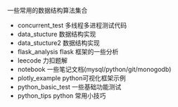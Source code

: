 一些常用的数据结构算法集合
* concurrent_test  多线程多进程测试代码
* data_stucture   数据结构实现
* data_stucture2  数据结构实现
* flask_analysis  flask 框架的一些分析
* leecode  力扣题解
* notebook 一些笔记文档(mysql/python/git/monogodb)
* plotly_example  python可视化框架示例
* python_basic_test 一些基础功能测试
* python_tips  python 常用小技巧